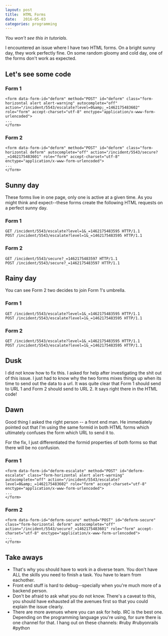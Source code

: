 ```yaml
---
layout: post
title:  HTML Forms
date:   2016-05-03
categories: programming
---
```


*You won't see this in tutorials.*

I encountered an issue where I have two HTML forms. On a bright sunny day, they work perfectly fine. On some random gloomy and cold day, one of the forms don't work as expected.

## Let's see some code

### Form 1

	<form data-form-id="deform" method="POST" id="deform" class="form-horizontal alert alert-warning" autocomplete="off" action="/incident/5543/escalate?level=0&amp;_=1462175483602" role="form" accept-charset="utf-8" enctype="application/x-www-form-urlencoded">
	...
	</form>

### Form 2

	<form data-form-id="deform" method="POST" id="deform" class="form-horizontal deform" autocomplete="off" action="/incident/5543/secure?_=1462175483601" role="form" accept-charset="utf-8" enctype="application/x-www-form-urlencoded">
	...
	</form>

## Sunny day
These forms live in one page, only one is active at a given time. As you might think and expect--these forms create the following HTML requests on a perfect sunny day.

### Form 1

	GET /incident/5543/escalate?level=1&_=1462175483595 HTTP/1.1
	POST /incident/5543/escalate?level=1&_=1462175483595 HTTP/1.1

### Form 2

	GET /incident/5543/secure?_=1462175483597 HTTP/1.1
	POST /incident/5543/secure?_=1462175483597 HTTP/1.1

## Rainy day
You can see Form 2 two decides to join Form 1's umbrella.

### Form 1

	GET /incident/5543/escalate?level=1&_=1462175483595 HTTP/1.1
	POST /incident/5543/escalate?level=1&_=1462175483595 HTTP/1.1

### Form 2

	GET /incident/5543/escalate?level=1&_=1462175483595 HTTP/1.1
	POST /incident/5543/escalate?level=1&_=1462175483595 HTTP/1.1

## Dusk

I did not know how to fix this. I asked for help after investigating the shit out of this issue. I just had to know why the two forms mixes things up when its time to send out the data to a url. It was quite clear that Form 1 should send to URL 1 and Form 2 should send to URL 2. It says right there in the HTML code!

## Dawn

Good thing I asked the right person -- a front end man. He immediately pointed out that I'm using the same formid in both HTML forms which ultimately confuses the form which URL to send it to.

For the fix, I just differentiated the formid properties of both forms so that there will be no confusion.

### Form 1

	<form data-form-id="deform-escalate" method="POST" id="deform-escalate" class="form-horizontal alert alert-warning" autocomplete="off" action="/incident/5543/escalate?level=0&amp;_=1462175483602" role="form" accept-charset="utf-8" enctype="application/x-www-form-urlencoded">
	...
	</form>

### Form 2

	<form data-form-id="deform-secure" method="POST" id="deform-secure" class="form-horizontal deform" autocomplete="off" action="/incident/5543/secure?_=1462175483601" role="form" accept-charset="utf-8" enctype="application/x-www-form-urlencoded">
	...
	</form>

## Take aways
+ That's why you should have to work in a diverse team. You don't have ALL the skills you need to finish a task. You have to learn from eachother.
+ Front end stuff is hard to debug--specially when you're much more of a backend person.
+ Don't be afraid to ask what you do not know. There's a caveat to this, you should have exhausted all the avenues first so that you could explain the issue clearly.
+ There are more avenues where you can ask for help. IRC is the best one. Depending on the programming language you're using, for sure there is one channel for that. I hang out on these channels: #ruby #rubyonrails #python 
